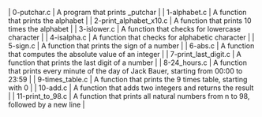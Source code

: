 | 0-putchar.c | A program that prints _putchar |
| 1-alphabet.c | A function that prints the alphabet |
| 2-print_alphabet_x10.c | A function that prints 10 times the alphabet |
| 3-islower.c | A function that checks for lowercase character |
| 4-isalpha.c | A function that checks for alphabetic character |
| 5-sign.c | A function that prints the sign of a number |
| 6-abs.c | A function that computes the absolute value of an integer |
| 7-print_last_digit.c | A function that prints the last digit of a number |
| 8-24_hours.c | A function that prints every minute of the day of Jack Bauer, starting from 00:00 to 23:59 |
| 9-times_table.c | A function that prints the 9 times table, starting with 0 |
| 10-add.c | A function that adds two integers and returns the result |
| 11-print_to_98.c | A function that prints all natural numbers from n to 98, followed by a new line |

 
